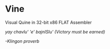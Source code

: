 # Vine
Visual Quine in 32-bit x86 FLAT Assembler

_yay chavlu' 'e' bajnISlu'_
_(Victory must be earned)_

_-Klingon proverb_
